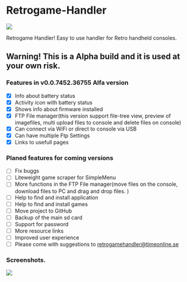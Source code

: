 # Retrogame-Handler

![](http://timeonline.se/RGHandler/images/TimeOnlineLogoV3.png)

Retrogame Handler!
Easy to use handler for Retro handheld consoles.
## Warning! This is a Alpha build and it is used at your own risk. 

 ### Features in v0.0.7452.36755 Alfa version

- [x] Info about battery status
- [x] Activity icon with battery status
- [x] Shows info about firmware installed
- [x] FTP File manager(this version support file-tree view, preview of imagefiles, multi upload files to console and delete files on console)
- [x] Can connect via WiFi or direct to console via USB
- [x] Can have multiple Ftp Settings
- [x] Links to usefull pages

### Planed features for coming versions
- [ ] Fix buggs 
- [ ] Liteweight game scraper for SimpleMenu 
- [ ] More functions in the FTP File manager(move files on the console, download files to PC and drag and drop files. ) 
- [ ] Help to find and install application
- [ ] Help to find and install games
- [ ] Move project to GitHub
- [ ] Backup of the main sd card
- [ ] Support for password
- [ ] More resource links
- [ ] Improved user experience
- [ ] Please come with suggestions to retrogamehandler@timeonline.se
 
 ### Screenshots. 

![](http://timeonline.se/RGHandler/images/ConsoleExplorer.png)
